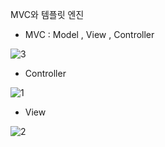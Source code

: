 MVC와 템플릿 엔진

- MVC : Model , View , Controller


![3](https://user-images.githubusercontent.com/56163121/156568628-4353333d-f12b-4326-b55f-c3a4aca38e67.PNG)


-   Controller

![1](https://user-images.githubusercontent.com/56163121/156568650-bcca0e3e-b764-470d-aeef-856f5ef7a0b5.PNG)



-   View


![2](https://user-images.githubusercontent.com/56163121/156568678-2a5dac5e-5a6e-4288-ac01-21bef6431b4c.PNG)
